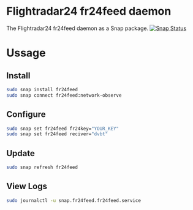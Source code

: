 # Flightradar24 fr24feed daemon
The Flightradar24 fr24feed daemon as a Snap package. [![Snap Status](https://build.snapcraft.io/badge/TheBiggerGuy/fr24feed-snap.svg)](https://build.snapcraft.io/user/TheBiggerGuy/fr24feed-snap)


# Ussage

## Install
```bash
sudo snap install fr24feed
sudo snap connect fr24feed:network-observe
```

## Configure
```bash
sudo snap set fr24feed fr24key="YOUR_KEY"
sudo snap set fr24feed reciver="dvbt"
```

## Update
```bash
sudo snap refresh fr24feed
```

## View Logs
```bash
sudo journalctl -u snap.fr24feed.fr24feed.service
```
